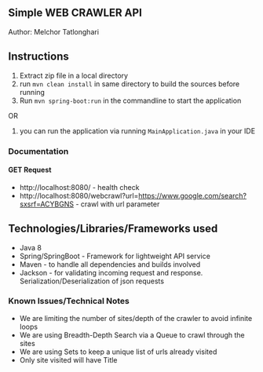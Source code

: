 
## Simple WEB CRAWLER API

Author: Melchor Tatlonghari

## Instructions
1. Extract zip file in a local directory
2. run `mvn clean install` in same directory to build the sources before running
3. Run `mvn spring-boot:run` in the commandline to start the application

OR
1. you can run the application via running `MainApplication.java` in your IDE 

### Documentation
#### GET Request
- http://localhost:8080/ - health check
- http://localhost:8080/webcrawl?url=https://www.google.com/search?sxsrf=ACYBGNS - crawl with url parameter


## Technologies/Libraries/Frameworks used
- Java 8
- Spring/SpringBoot - Framework for lightweight API service
- Maven - to handle all dependencies and builds involved
- Jackson - for validating incoming request and response. Serialization/Deserialization of json requests

### Known Issues/Technical Notes    
- We are limiting the number of sites/depth of the crawler to avoid infinite loops
- We are using Breadth-Depth Search via a Queue to crawl through the sites
- We are using Sets to keep a unique list of urls already visited
- Only site visited will have Title

